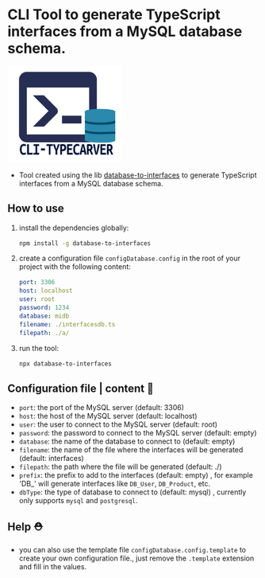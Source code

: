 # CLI Tool to generate TypeScript interfaces from a MySQL database schema.

<img src="./typecaver.png" width="230" alt="TypeCaver Logo">

- Tool created using the lib [database-to-interfaces](https://raw.githubusercontent.com/EdwinGeul01/cli-typecarver/refs/heads/main/typecaver.png) to generate TypeScript interfaces from a MySQL database schema.

## How to use

1. install the dependencies globally:

   ```bash
   npm install -g database-to-interfaces
   ```

2. create a configuration file `configDatabase.config` in the root of your project with the following content:

   ```yaml
   port: 3306
   host: localhost
   user: root
   password: 1234
   database: midb
   filename: ./interfacesdb.ts
   filepath: ./a/
   ```

3. run the tool:

   ```bash
   npx database-to-interfaces
   ```

## Configuration file | content 🧾

- `port`: the port of the MySQL server (default: 3306)
- `host`: the host of the MySQL server (default: localhost)
- `user`: the user to connect to the MySQL server (default: root)
- `password`: the password to connect to the MySQL server (default: empty)
- `database`: the name of the database to connect to (default: empty)
- `filename`: the name of the file where the interfaces will be generated (default: interfaces)
- `filepath`: the path where the file will be generated (default: ./)
- `prefix`: the prefix to add to the interfaces (default: empty) , for example 'DB\_' will generate interfaces like `DB_User`, `DB_Product`, etc.
- `dbType`: the type of database to connect to (default: mysql) , currently only supports `mysql` and `postgresql`.

## Help ⛑️

- you can also use the template file `configDatabase.config.template` to create your own configuration file., just remove the `.template` extension and fill in the values.
